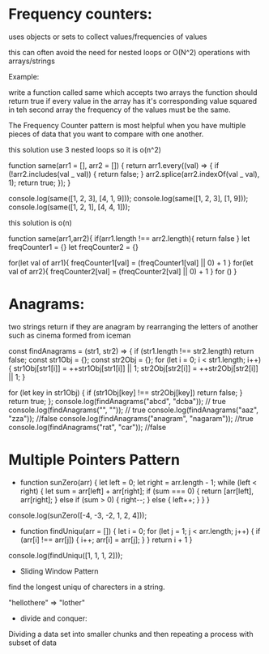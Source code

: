 # Frequency counters:

uses objects or sets to collect values/frequencies of values

this can often avoid the need for nested loops or O(N^2) operations with arrays/strings

Example:

write a function called same which accepts two arrays
the function should return true if every value in the
array has it's corresponding value squared in teh second array
the frequency of the values must be the same.

The Frequency Counter pattern is most helpful when you have multiple pieces of data that you want to compare with one another. 

this solution use 3 nested loops so it is o(n^2)



function same(arr1 = [], arr2 = []) {
return arr1.every((val) => {
if (!arr2.includes(val _ val)) {
return false;
}
arr2.splice(arr2.indexOf(val _ val), 1);
return true;
});
}

console.log(same([1, 2, 3], [4, 1, 9]));
console.log(same([1, 2, 3], [1, 9]));
console.log(same([1, 2, 1], [4, 4, 1]));

this solution is o(n)

function same(arr1,arr2){
if(arr1.length !== arr2.length){
return false
}
let freqCounter1 = {}
let freqCounter2 = {}

for(let val of arr1){
freqCounter1[val] = (freqCounter1[val] || 0) + 1
}
for(let val of arr2){
freqCounter2[val] = (freqCounter2[val] || 0) + 1
}
for ()
}


# Anagrams: 

two strings return if they are anagram by rearranging the letters of another such as cinema formed from iceman

 
 const findAnagrams = (str1, str2) => {
  if (str1.length !== str2.length) return false;
  const str1Obj = {};
  const str2Obj = {};
  for (let i = 0; i < str1.length; i++) {
    str1Obj[str1[i]] = ++str1Obj[str1[i]] || 1;
    str2Obj[str2[i]] = ++str2Obj[str2[i]] || 1;
  }
  
  for (let key in str1Obj) {
    if (str1Obj[key] !== str2Obj[key]) return false;
  }
  return true;
};
console.log(findAnagrams("abcd", "dcba")); // true
console.log(findAnagrams("", "")); // true
console.log(findAnagrams("aaz", "zza")); //false
console.log(findAnagrams("anagram", "nagaram")); //true
console.log(findAnagrams("rat", "car")); //false


 

# Multiple Pointers Pattern


 * function sunZero(arr) {
  let left = 0;
  let right = arr.length - 1;
  while (left < right) {
    let sum = arr[left] + arr[right];
    if (sum === 0) {
      return [arr[left], arr[right];
    } else if (sum > 0) {
      right--;
    } else {
      left++;
    }
  }
}

console.log(sunZero([-4, -3, -2, 1, 2, 4]));



* function findUniqu(arr = []) {
  let i = 0;
  for (let j = 1; j < arr.length; j++) {
    if (arr[i] !== arr[j]) {
      i++;
      arr[i] = arr[j];
    }
  }
  return i + 1
}


console.log(findUniqu([1, 1, 1, 2]));




* Sliding Window Pattern

find the longest uniqu of charecters in a string.

"hellothere"    => "lother"

 
 * divide and conquer:

Dividing a data set into smaller chunks and then repeating a process with subset of data
